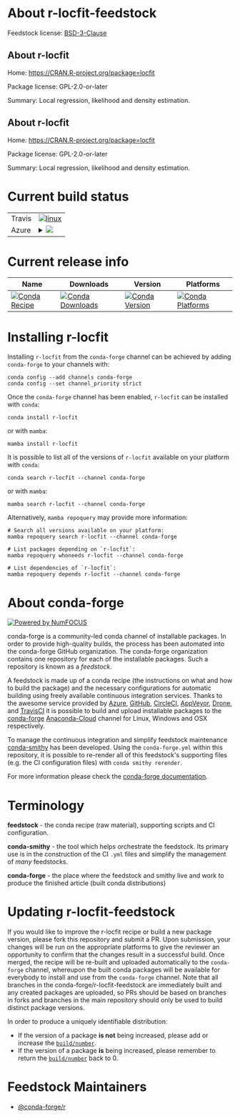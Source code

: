 About r-locfit-feedstock
========================

Feedstock license: [BSD-3-Clause](https://github.com/conda-forge/r-locfit-feedstock/blob/main/LICENSE.txt)


About r-locfit
--------------

Home: https://CRAN.R-project.org/package=locfit

Package license: GPL-2.0-or-later

Summary: Local regression, likelihood and density estimation.

About r-locfit
--------------

Home: https://CRAN.R-project.org/package=locfit

Package license: GPL-2.0-or-later

Summary: Local regression, likelihood and density estimation.

Current build status
====================


<table><tr>
    <td>Travis</td>
    <td>
      <a href="https://app.travis-ci.com/conda-forge/r-locfit-feedstock">
        <img alt="linux" src="https://img.shields.io/travis/com/conda-forge/r-locfit-feedstock/main.svg?label=Linux">
      </a>
    </td>
  </tr>
    
  <tr>
    <td>Azure</td>
    <td>
      <details>
        <summary>
          <a href="https://dev.azure.com/conda-forge/feedstock-builds/_build/latest?definitionId=1315&branchName=main">
            <img src="https://dev.azure.com/conda-forge/feedstock-builds/_apis/build/status/r-locfit-feedstock?branchName=main">
          </a>
        </summary>
        <table>
          <thead><tr><th>Variant</th><th>Status</th></tr></thead>
          <tbody><tr>
              <td>linux_64_r_base4.2</td>
              <td>
                <a href="https://dev.azure.com/conda-forge/feedstock-builds/_build/latest?definitionId=1315&branchName=main">
                  <img src="https://dev.azure.com/conda-forge/feedstock-builds/_apis/build/status/r-locfit-feedstock?branchName=main&jobName=linux&configuration=linux%20linux_64_r_base4.2" alt="variant">
                </a>
              </td>
            </tr><tr>
              <td>linux_64_r_base4.3</td>
              <td>
                <a href="https://dev.azure.com/conda-forge/feedstock-builds/_build/latest?definitionId=1315&branchName=main">
                  <img src="https://dev.azure.com/conda-forge/feedstock-builds/_apis/build/status/r-locfit-feedstock?branchName=main&jobName=linux&configuration=linux%20linux_64_r_base4.3" alt="variant">
                </a>
              </td>
            </tr><tr>
              <td>linux_aarch64_r_base4.2</td>
              <td>
                <a href="https://dev.azure.com/conda-forge/feedstock-builds/_build/latest?definitionId=1315&branchName=main">
                  <img src="https://dev.azure.com/conda-forge/feedstock-builds/_apis/build/status/r-locfit-feedstock?branchName=main&jobName=linux&configuration=linux%20linux_aarch64_r_base4.2" alt="variant">
                </a>
              </td>
            </tr><tr>
              <td>linux_aarch64_r_base4.3</td>
              <td>
                <a href="https://dev.azure.com/conda-forge/feedstock-builds/_build/latest?definitionId=1315&branchName=main">
                  <img src="https://dev.azure.com/conda-forge/feedstock-builds/_apis/build/status/r-locfit-feedstock?branchName=main&jobName=linux&configuration=linux%20linux_aarch64_r_base4.3" alt="variant">
                </a>
              </td>
            </tr><tr>
              <td>linux_ppc64le_r_base4.2</td>
              <td>
                <a href="https://dev.azure.com/conda-forge/feedstock-builds/_build/latest?definitionId=1315&branchName=main">
                  <img src="https://dev.azure.com/conda-forge/feedstock-builds/_apis/build/status/r-locfit-feedstock?branchName=main&jobName=linux&configuration=linux%20linux_ppc64le_r_base4.2" alt="variant">
                </a>
              </td>
            </tr><tr>
              <td>linux_ppc64le_r_base4.3</td>
              <td>
                <a href="https://dev.azure.com/conda-forge/feedstock-builds/_build/latest?definitionId=1315&branchName=main">
                  <img src="https://dev.azure.com/conda-forge/feedstock-builds/_apis/build/status/r-locfit-feedstock?branchName=main&jobName=linux&configuration=linux%20linux_ppc64le_r_base4.3" alt="variant">
                </a>
              </td>
            </tr><tr>
              <td>osx_64_r_base4.2</td>
              <td>
                <a href="https://dev.azure.com/conda-forge/feedstock-builds/_build/latest?definitionId=1315&branchName=main">
                  <img src="https://dev.azure.com/conda-forge/feedstock-builds/_apis/build/status/r-locfit-feedstock?branchName=main&jobName=osx&configuration=osx%20osx_64_r_base4.2" alt="variant">
                </a>
              </td>
            </tr><tr>
              <td>osx_64_r_base4.3</td>
              <td>
                <a href="https://dev.azure.com/conda-forge/feedstock-builds/_build/latest?definitionId=1315&branchName=main">
                  <img src="https://dev.azure.com/conda-forge/feedstock-builds/_apis/build/status/r-locfit-feedstock?branchName=main&jobName=osx&configuration=osx%20osx_64_r_base4.3" alt="variant">
                </a>
              </td>
            </tr><tr>
              <td>win_64</td>
              <td>
                <a href="https://dev.azure.com/conda-forge/feedstock-builds/_build/latest?definitionId=1315&branchName=main">
                  <img src="https://dev.azure.com/conda-forge/feedstock-builds/_apis/build/status/r-locfit-feedstock?branchName=main&jobName=win&configuration=win%20win_64_" alt="variant">
                </a>
              </td>
            </tr>
          </tbody>
        </table>
      </details>
    </td>
  </tr>
</table>

Current release info
====================

| Name | Downloads | Version | Platforms |
| --- | --- | --- | --- |
| [![Conda Recipe](https://img.shields.io/badge/recipe-r--locfit-green.svg)](https://anaconda.org/conda-forge/r-locfit) | [![Conda Downloads](https://img.shields.io/conda/dn/conda-forge/r-locfit.svg)](https://anaconda.org/conda-forge/r-locfit) | [![Conda Version](https://img.shields.io/conda/vn/conda-forge/r-locfit.svg)](https://anaconda.org/conda-forge/r-locfit) | [![Conda Platforms](https://img.shields.io/conda/pn/conda-forge/r-locfit.svg)](https://anaconda.org/conda-forge/r-locfit) |

Installing r-locfit
===================

Installing `r-locfit` from the `conda-forge` channel can be achieved by adding `conda-forge` to your channels with:

```
conda config --add channels conda-forge
conda config --set channel_priority strict
```

Once the `conda-forge` channel has been enabled, `r-locfit` can be installed with `conda`:

```
conda install r-locfit
```

or with `mamba`:

```
mamba install r-locfit
```

It is possible to list all of the versions of `r-locfit` available on your platform with `conda`:

```
conda search r-locfit --channel conda-forge
```

or with `mamba`:

```
mamba search r-locfit --channel conda-forge
```

Alternatively, `mamba repoquery` may provide more information:

```
# Search all versions available on your platform:
mamba repoquery search r-locfit --channel conda-forge

# List packages depending on `r-locfit`:
mamba repoquery whoneeds r-locfit --channel conda-forge

# List dependencies of `r-locfit`:
mamba repoquery depends r-locfit --channel conda-forge
```


About conda-forge
=================

[![Powered by
NumFOCUS](https://img.shields.io/badge/powered%20by-NumFOCUS-orange.svg?style=flat&colorA=E1523D&colorB=007D8A)](https://numfocus.org)

conda-forge is a community-led conda channel of installable packages.
In order to provide high-quality builds, the process has been automated into the
conda-forge GitHub organization. The conda-forge organization contains one repository
for each of the installable packages. Such a repository is known as a *feedstock*.

A feedstock is made up of a conda recipe (the instructions on what and how to build
the package) and the necessary configurations for automatic building using freely
available continuous integration services. Thanks to the awesome service provided by
[Azure](https://azure.microsoft.com/en-us/services/devops/), [GitHub](https://github.com/),
[CircleCI](https://circleci.com/), [AppVeyor](https://www.appveyor.com/),
[Drone](https://cloud.drone.io/welcome), and [TravisCI](https://travis-ci.com/)
it is possible to build and upload installable packages to the
[conda-forge](https://anaconda.org/conda-forge) [Anaconda-Cloud](https://anaconda.org/)
channel for Linux, Windows and OSX respectively.

To manage the continuous integration and simplify feedstock maintenance
[conda-smithy](https://github.com/conda-forge/conda-smithy) has been developed.
Using the ``conda-forge.yml`` within this repository, it is possible to re-render all of
this feedstock's supporting files (e.g. the CI configuration files) with ``conda smithy rerender``.

For more information please check the [conda-forge documentation](https://conda-forge.org/docs/).

Terminology
===========

**feedstock** - the conda recipe (raw material), supporting scripts and CI configuration.

**conda-smithy** - the tool which helps orchestrate the feedstock.
                   Its primary use is in the construction of the CI ``.yml`` files
                   and simplify the management of *many* feedstocks.

**conda-forge** - the place where the feedstock and smithy live and work to
                  produce the finished article (built conda distributions)


Updating r-locfit-feedstock
===========================

If you would like to improve the r-locfit recipe or build a new
package version, please fork this repository and submit a PR. Upon submission,
your changes will be run on the appropriate platforms to give the reviewer an
opportunity to confirm that the changes result in a successful build. Once
merged, the recipe will be re-built and uploaded automatically to the
`conda-forge` channel, whereupon the built conda packages will be available for
everybody to install and use from the `conda-forge` channel.
Note that all branches in the conda-forge/r-locfit-feedstock are
immediately built and any created packages are uploaded, so PRs should be based
on branches in forks and branches in the main repository should only be used to
build distinct package versions.

In order to produce a uniquely identifiable distribution:
 * If the version of a package **is not** being increased, please add or increase
   the [``build/number``](https://docs.conda.io/projects/conda-build/en/latest/resources/define-metadata.html#build-number-and-string).
 * If the version of a package **is** being increased, please remember to return
   the [``build/number``](https://docs.conda.io/projects/conda-build/en/latest/resources/define-metadata.html#build-number-and-string)
   back to 0.

Feedstock Maintainers
=====================

* [@conda-forge/r](https://github.com/conda-forge/r/)

